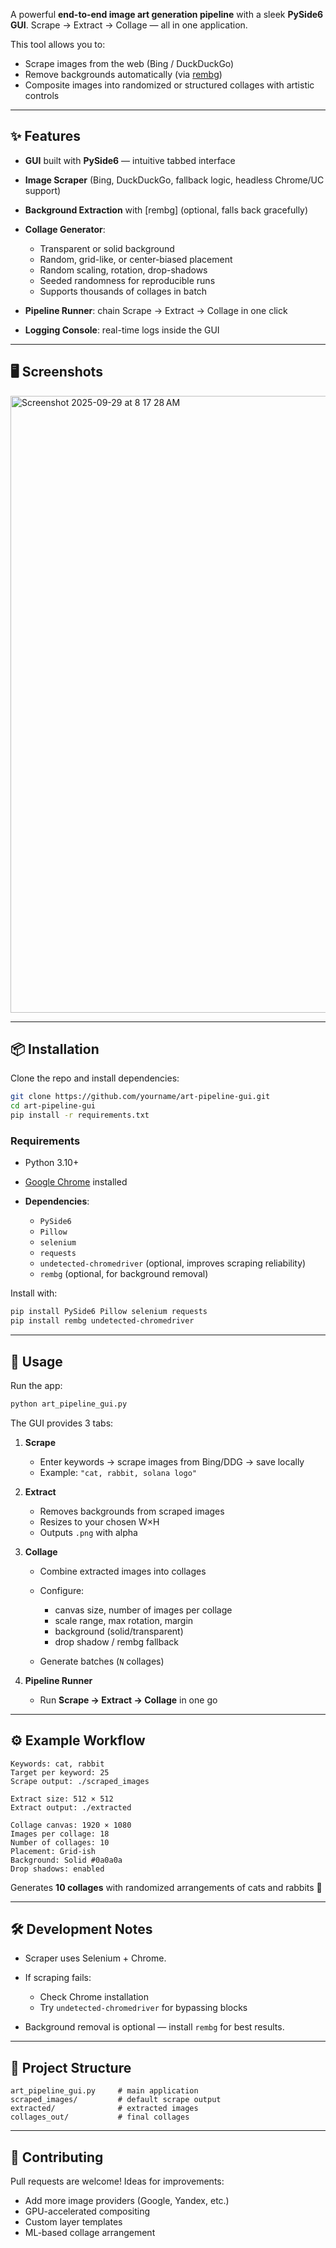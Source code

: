A powerful **end-to-end image art generation pipeline** with a sleek **PySide6 GUI**.
Scrape → Extract → Collage — all in one application.

This tool allows you to:

* Scrape images from the web (Bing / DuckDuckGo)
* Remove backgrounds automatically (via [rembg](https://github.com/danielgatis/rembg))
* Composite images into randomized or structured collages with artistic controls

---

## ✨ Features

* **GUI** built with **PySide6** — intuitive tabbed interface
* **Image Scraper** (Bing, DuckDuckGo, fallback logic, headless Chrome/UC support)
* **Background Extraction** with [rembg] (optional, falls back gracefully)
* **Collage Generator**:

  * Transparent or solid background
  * Random, grid-like, or center-biased placement
  * Random scaling, rotation, drop-shadows
  * Seeded randomness for reproducible runs
  * Supports thousands of collages in batch
* **Pipeline Runner**: chain Scrape → Extract → Collage in one click
* **Logging Console**: real-time logs inside the GUI

---

## 🖥️ Screenshots


<img width="1045" height="987" alt="Screenshot 2025-09-29 at 8 17 28 AM" src="https://github.com/user-attachments/assets/6d0761c8-4f0f-4405-9762-b75f77eb6f6f" />

---

## 📦 Installation

Clone the repo and install dependencies:

```bash
git clone https://github.com/yourname/art-pipeline-gui.git
cd art-pipeline-gui
pip install -r requirements.txt
```

### Requirements

* Python 3.10+
* [Google Chrome](https://www.google.com/chrome/) installed
* **Dependencies**:

  * `PySide6`
  * `Pillow`
  * `selenium`
  * `requests`
  * `undetected-chromedriver` (optional, improves scraping reliability)
  * `rembg` (optional, for background removal)

Install with:

```bash
pip install PySide6 Pillow selenium requests
pip install rembg undetected-chromedriver
```

---

## 🚀 Usage

Run the app:

```bash
python art_pipeline_gui.py
```

The GUI provides 3 tabs:

1. **Scrape**

   * Enter keywords → scrape images from Bing/DDG → save locally
   * Example: `"cat, rabbit, solana logo"`

2. **Extract**

   * Removes backgrounds from scraped images
   * Resizes to your chosen W×H
   * Outputs `.png` with alpha

3. **Collage**

   * Combine extracted images into collages
   * Configure:

     * canvas size, number of images per collage
     * scale range, max rotation, margin
     * background (solid/transparent)
     * drop shadow / rembg fallback
   * Generate batches (`N` collages)

4. **Pipeline Runner**

   * Run **Scrape → Extract → Collage** in one go

---

## ⚙️ Example Workflow

```text
Keywords: cat, rabbit
Target per keyword: 25
Scrape output: ./scraped_images

Extract size: 512 × 512
Extract output: ./extracted

Collage canvas: 1920 × 1080
Images per collage: 18
Number of collages: 10
Placement: Grid-ish
Background: Solid #0a0a0a
Drop shadows: enabled
```

Generates **10 collages** with randomized arrangements of cats and rabbits 🌌

---

## 🛠 Development Notes

* Scraper uses Selenium + Chrome.
* If scraping fails:

  * Check Chrome installation
  * Try `undetected-chromedriver` for bypassing blocks
* Background removal is optional — install `rembg` for best results.

---

## 📂 Project Structure

```
art_pipeline_gui.py     # main application
scraped_images/         # default scrape output
extracted/              # extracted images
collages_out/           # final collages
```

---

## 🤝 Contributing

Pull requests are welcome!
Ideas for improvements:

* Add more image providers (Google, Yandex, etc.)
* GPU-accelerated compositing
* Custom layer templates
* ML-based collage arrangement




